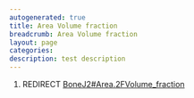 ```yaml
---
autogenerated: true
title: Area Volume fraction
breadcrumb: Area Volume fraction
layout: page
categories: 
description: test description
---
```


1.  REDIRECT [BoneJ2\#Area.2FVolume\_fraction](BoneJ2#Area.2FVolume_fraction "wikilink")

